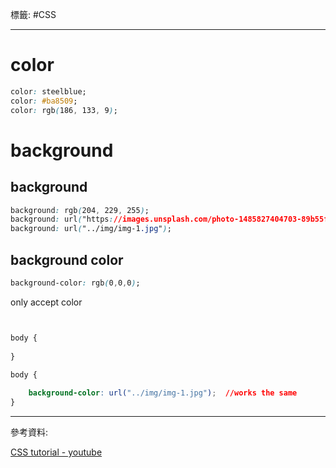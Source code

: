 標籤: #CSS 

---

# color

```css
color: steelblue;
color: #ba8509;
color: rgb(186, 133, 9);
```

# background

## background

```css
background: rgb(204, 229, 255);
background: url("https://images.unsplash.com/photo-1485827404703-89b55fcc595e?ixlib=rb-1.2.1&ixid=MnwxMjA3fDB8MHxwaG90by1wYWdlfHx8fGVufDB8fHx8&auto=format&fit=crop&w=2000&q=80");
background: url("../img/img-1.jpg");

```

## background color

```css
background-color: rgb(0,0,0);
```

only accept color

```css


body {
	
}

body {
	
	background-color: url("../img/img-1.jpg");	//works the same
}
```

---

參考資料:

[CSS tutorial - youtube](https://youtu.be/1Rs2ND1ryYc)